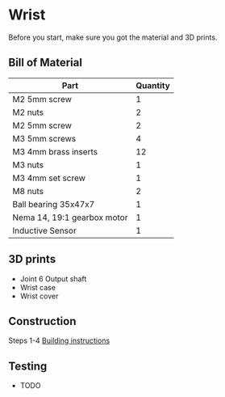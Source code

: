 # Wrist

Before you start, make sure you got the material and 3D prints.

## Bill of Material

| Part | Quantity |
| ---- | -------- |
| M2 5mm screw | 1 |
| M2 nuts | 2 |
| M2 5mm screw | 2 |
| M3 5mm screws | 4 |
| M3 4mm brass inserts | 12 |
| M3 nuts | 1 |
| M3 4mm set screw | 1 |
| M8 nuts | 2 |
| Ball bearing 35x47x7 | 1 |
| Nema 14, 19:1 gearbox motor | 1 |
| Inductive Sensor | 1 |

## 3D prints

- Joint 6 Output shaft
- Wrist case
- Wrist cover

## Construction

Steps 1-4
[Building instructions](../Original/Assembly%20instructions%203.1.pdf)


## Testing

- TODO